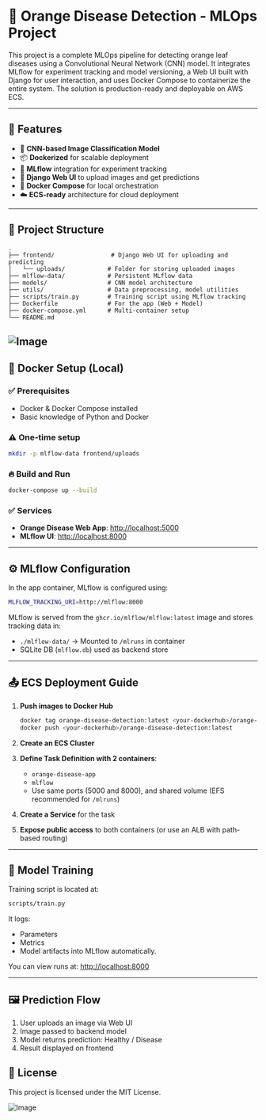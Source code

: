 # 🍊 Orange Disease Detection - MLOps Project

This project is a complete MLOps pipeline for detecting orange leaf diseases using a Convolutional Neural Network (CNN) model. It integrates MLflow for experiment tracking and model versioning, a Web UI built with Django for user interaction, and uses Docker Compose to containerize the entire system. The solution is production-ready and deployable on AWS ECS.

---

## 📌 Features

- 🧠 **CNN-based Image Classification Model**
- 📦 **Dockerized** for scalable deployment
- 🚀 **MLflow** integration for experiment tracking
- 💽 **Django Web UI** to upload images and get predictions
- 🔀 **Docker Compose** for local orchestration
- ☁️ **ECS-ready** architecture for cloud deployment

---

## 📂 Project Structure

```
.
├── frontend/                # Django Web UI for uploading and predicting
│   └── uploads/            # Folder for storing uploaded images
├── mlflow-data/            # Persistent MLflow data
├── models/                 # CNN model architecture
├── utils/                  # Data preprocessing, model utilities
├── scripts/train.py        # Training script using MLflow tracking
├── Dockerfile              # For the app (Web + Model)
├── docker-compose.yml      # Multi-container setup
└── README.md
```
![Image](https://github.com/user-attachments/assets/d986b4d1-790b-4da8-9766-fb7c12e2bdcf)
---

## 🐳 Docker Setup (Local)

### ✅ Prerequisites

- Docker & Docker Compose installed
- Basic knowledge of Python and Docker

### ⚠️ One-time setup

```bash
mkdir -p mlflow-data frontend/uploads
```

### 🔥 Build and Run

```bash
docker-compose up --build
```

### ✅ Services

- **Orange Disease Web App**: [http://localhost:5000](http://localhost:5000)
- **MLflow UI**: [http://localhost:8000](http://localhost:8000)

---

## ⚙️ MLflow Configuration

In the app container, MLflow is configured using:

```bash
MLFLOW_TRACKING_URI=http://mlflow:8000
```

MLflow is served from the `ghcr.io/mlflow/mlflow:latest` image and stores tracking data in:

- `./mlflow-data/` → Mounted to `/mlruns` in container
- SQLite DB (`mlflow.db`) used as backend store

---

## 📤 ECS Deployment Guide

1. **Push images to Docker Hub**

   ```bash
   docker tag orange-disease-detection:latest <your-dockerhub>/orange-disease-detection:latest
   docker push <your-dockerhub>/orange-disease-detection:latest
   ```

2. **Create an ECS Cluster**

3. **Define Task Definition with 2 containers**:
   - `orange-disease-app`
   - `mlflow`
   - Use same ports (5000 and 8000), and shared volume (EFS recommended for `/mlruns`)

4. **Create a Service** for the task

5. **Expose public access** to both containers (or use an ALB with path-based routing)

---

## 🧪 Model Training

Training script is located at:

```bash
scripts/train.py
```

It logs:
- Parameters
- Metrics
- Model artifacts
into MLflow automatically.

You can view runs at: [http://localhost:8000](http://localhost:8000)

---

## 🖼️ Prediction Flow

1. User uploads an image via Web UI
2. Image passed to backend model
3. Model returns prediction: Healthy / Disease
4. Result displayed on frontend


## 📜 License

This project is licensed under the MIT License.

![Image](https://github.com/user-attachments/assets/3906613f-c5f2-4703-8f4c-352c11f2673d)



